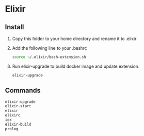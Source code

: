 # Elixir

## Install

1. Copy this folder to your home directory and rename it to .elixir

1. Add the following line to your .bashrc

    ```bash
    source ~/.elixir/bash-extension.sh
    ```

1. Run elixir-upgrade to build docker image and update extension.

    ```bash
    elixir-upgrade
    ```

## Commands

```bash
elixir-upgrade
elixir-start
elixir
elixirc
iex
elixir-build
prolog
```
